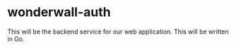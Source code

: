 # wonderwall-auth
This will be the backend service for our web application. This will be written in Go.
